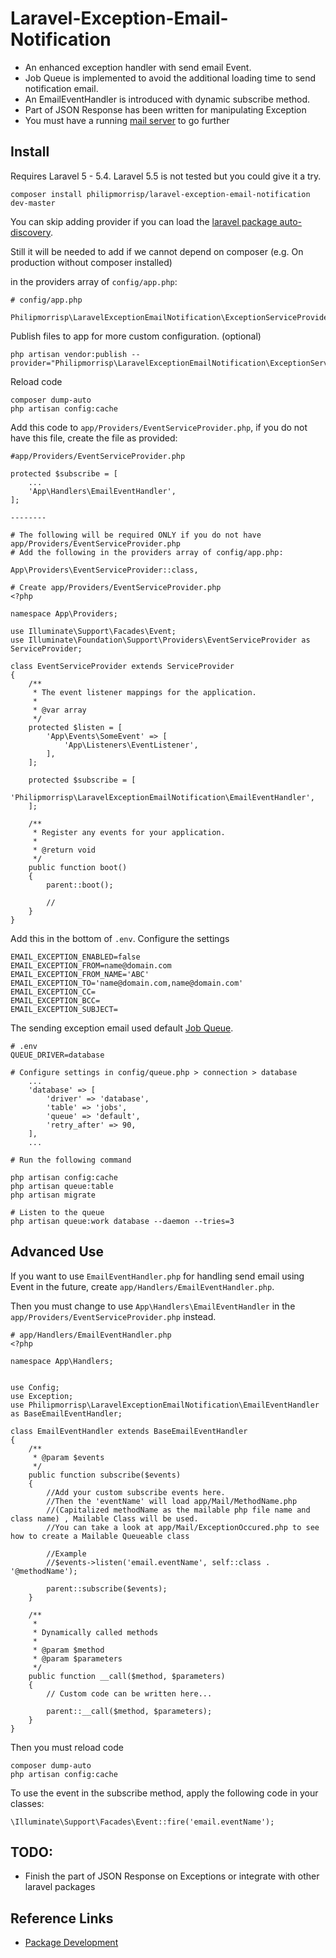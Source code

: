 #   Laravel-Exception-Email-Notification

*   An enhanced exception handler with send email Event. 
*   Job Queue is implemented to avoid the additional loading time to send notification email.
*   An EmailEventHandler is introduced with dynamic subscribe method.
*   Part of JSON Response has been written for manipulating Exception
*   You must have a running [mail server](https://laravel.com/docs/5.4/mail) to go further

##  Install
Requires Laravel 5 - 5.4. Laravel 5.5 is not tested but you could give it a try.

```
composer install philipmorrisp/laravel-exception-email-notification dev-master
```


You can skip adding provider if you can load the [laravel package auto-discovery](https://laravel-news.com/package-auto-discovery).
 
Still it will be needed to add if we cannot depend on composer (e.g. On production without composer installed) 

in the providers array of `config/app.php`:      

```
# config/app.php

Philipmorrisp\LaravelExceptionEmailNotification\ExceptionServiceProvider::class,
```


Publish files to app for more custom configuration. (optional) 
```
php artisan vendor:publish --provider="Philipmorrisp\LaravelExceptionEmailNotification\ExceptionServiceProvider"
```

Reload code
```
composer dump-auto
php artisan config:cache
```

Add this code to `app/Providers/EventServiceProvider.php`, if you do not have this file, create the file as provided:
```
#app/Providers/EventServiceProvider.php

protected $subscribe = [
    ...
    'App\Handlers\EmailEventHandler',
];

--------

# The following will be required ONLY if you do not have app/Providers/EventServiceProvider.php
# Add the following in the providers array of config/app.php:

App\Providers\EventServiceProvider::class,

# Create app/Providers/EventServiceProvider.php
<?php

namespace App\Providers;

use Illuminate\Support\Facades\Event;
use Illuminate\Foundation\Support\Providers\EventServiceProvider as ServiceProvider;

class EventServiceProvider extends ServiceProvider
{
    /**
     * The event listener mappings for the application.
     *
     * @var array
     */
    protected $listen = [
        'App\Events\SomeEvent' => [
            'App\Listeners\EventListener',
        ],
    ];

    protected $subscribe = [
        'Philipmorrisp\LaravelExceptionEmailNotification\EmailEventHandler',
    ];

    /**
     * Register any events for your application.
     *
     * @return void
     */
    public function boot()
    {
        parent::boot();

        //
    }
}
```

Add this in the bottom of `.env`. Configure the settings
```
EMAIL_EXCEPTION_ENABLED=false
EMAIL_EXCEPTION_FROM=name@domain.com
EMAIL_EXCEPTION_FROM_NAME='ABC'
EMAIL_EXCEPTION_TO='name@domain.com,name@domain.com'
EMAIL_EXCEPTION_CC=
EMAIL_EXCEPTION_BCC=
EMAIL_EXCEPTION_SUBJECT=
```

The sending exception email used default [Job Queue](https://laravel.com/docs/5.4/queues).
```
# .env
QUEUE_DRIVER=database

# Configure settings in config/queue.php > connection > database
    ...
    'database' => [
        'driver' => 'database',
        'table' => 'jobs',
        'queue' => 'default',
        'retry_after' => 90,
    ],
    ...

# Run the following command

php artisan config:cache
php artisan queue:table
php artisan migrate

# Listen to the queue
php artisan queue:work database --daemon --tries=3
```

##  Advanced Use
If you want to use `EmailEventHandler.php` for handling send email using Event in the future,
create `app/Handlers/EmailEventHandler.php`.

Then you must change to use `App\Handlers\EmailEventHandler` in the `app/Providers/EventServiceProvider.php` instead.
```
# app/Handlers/EmailEventHandler.php
<?php

namespace App\Handlers;


use Config;
use Exception;
use Philipmorrisp\LaravelExceptionEmailNotification\EmailEventHandler as BaseEmailEventHandler;

class EmailEventHandler extends BaseEmailEventHandler
{
    /**
     * @param $events
     */
    public function subscribe($events)
    {
        //Add your custom subscribe events here. 
        //Then the 'eventName' will load app/Mail/MethodName.php 
        //(Capitalized methodName as the mailable php file name and class name) , Mailable Class will be used.
        //You can take a look at app/Mail/ExceptionOccured.php to see how to create a Mailable Queueable class
        
        //Example
        //$events->listen('email.eventName', self::class . '@methodName');

        parent::subscribe($events);
    }

    /**
     *
     * Dynamically called methods
     *
     * @param $method
     * @param $parameters
     */
    public function __call($method, $parameters)
    {
        // Custom code can be written here...
        
        parent::__call($method, $parameters);
    }
}
```

Then you must reload code
```
composer dump-auto
php artisan config:cache
```

To use the event in the subscribe method, apply the following code in your classes:

`\Illuminate\Support\Facades\Event::fire('email.eventName');`



##  TODO:
*   Finish the part of JSON Response on Exceptions or integrate with other laravel packages

##  Reference Links
-   [Package Development](http://stagerightlabs.com/blog/laravel5-pacakge-development-service-provider)